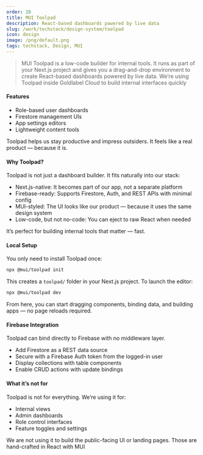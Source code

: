 ```yaml
---
order: 20
title: MUI Toolpad
description: React-based dashboards powered by live data
slug: /work/techstack/design-system/toolpad
icon: design
image: /png/default.png
tags: techstack, Design, MUI
---
```


> MUI Toolpad is a low-code builder for internal tools. It runs as part of your Next.js project and gives you a drag-and-drop environment to create React-based dashboards powered by live data. We’re using Toolpad inside Goldlabel Cloud to build internal interfaces quickly

#### Features

- Role-based user dashboards
- Firestore management UIs
- App settings editors
- Lightweight content tools

Toolpad helps us stay productive and impress outsiders. It feels like a real product — because it is.

#### Why Toolpad?

Toolpad is not just a dashboard builder. It fits naturally into our stack:

- Next.js-native: It becomes part of our app, not a separate platform
- Firebase-ready: Supports Firestore, Auth, and REST APIs with minimal config
- MUI-styled: The UI looks like our product — because it uses the same design system
- Low-code, but not no-code: You can eject to raw React when needed

It’s perfect for building internal tools that matter — fast.

#### Local Setup

You only need to install Toolpad once:

```bash
npx @mui/toolpad init
```

This creates a `toolpad/` folder in your Next.js project. To launch the editor:

```bash
npx @mui/toolpad dev
```

From here, you can start dragging components, binding data, and building apps — no page reloads required.

#### Firebase Integration

Toolpad can bind directly to Firebase with no middleware layer.

- Add Firestore as a REST data source
- Secure with a Firebase Auth token from the logged-in user
- Display collections with table components
- Enable CRUD actions with update bindings

#### What it’s not for

Toolpad is not for everything. We’re using it for:

- Internal views
- Admin dashboards
- Role control interfaces
- Feature toggles and settings

We are not using it to build the public-facing UI or landing pages. Those are hand-crafted in React with MUI
